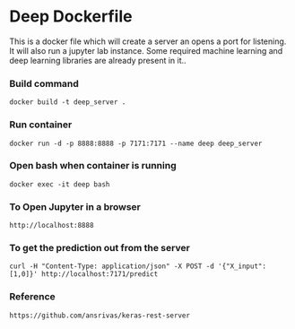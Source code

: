 # Deep Dockerfile

This is a docker file which will create a server an opens a port for listening. It will also run a jupyter lab instance. Some required machine learning and deep learning libraries are already present in it..

### Build command
```
docker build -t deep_server .
```

### Run container
```
docker run -d -p 8888:8888 -p 7171:7171 --name deep deep_server
```

### Open bash when container is running
```
docker exec -it deep bash 
```

### To Open Jupyter in a browser
```
http://localhost:8888
```

### To get the prediction out from the server
```
curl -H "Content-Type: application/json" -X POST -d '{"X_input":[1,0]}' http://localhost:7171/predict
```

### Reference
```
https://github.com/ansrivas/keras-rest-server
```


